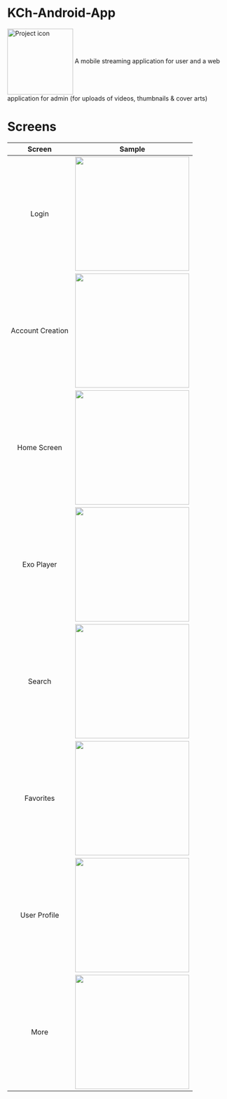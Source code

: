 # KCh-Android-App
<img src="https://user-images.githubusercontent.com/42314281/109256047-26d21e80-7830-11eb-8fd0-782dd154be02.png" align="center" width="150" alt="Project icon">
A mobile streaming application for user and a web application for admin (for uploads of videos, thumbnails & cover arts) 

# Screens

| **Screen**            | **Sample**                                                                                                                         |
| :-------------------: | :-----------------------------------------------------------------------------------------------------------------------------:|
| Login                 | <img src="https://user-images.githubusercontent.com/42314281/109254304-b83f9180-782c-11eb-9217-3a0c95638d4c.png" width="260"/> |
| Account Creation      | <img src="https://user-images.githubusercontent.com/42314281/109256541-2423f900-7831-11eb-8cca-99f50f6bd71e.png" width="260"/> |
| Home Screen           | <img src="https://user-images.githubusercontent.com/42314281/109256616-49186c00-7831-11eb-8b93-910930cd2274.png" width="260"/> |
| Exo Player            | <img src="https://user-images.githubusercontent.com/42314281/109273467-357afe80-784d-11eb-9ae8-76d09e44bf69.png" width="260"/> |
| Search                | <img src="https://user-images.githubusercontent.com/42314281/109273817-a9b5a200-784d-11eb-86b7-76da12aa15db.png" width="260"/> |
| Favorites             | <img src="https://user-images.githubusercontent.com/42314281/109273994-e7b2c600-784d-11eb-8d77-a6ea99a9578e.png" width="260"/> |
| User Profile          | <img src="https://user-images.githubusercontent.com/42314281/109274277-4710d600-784e-11eb-8341-aff08f495fb6.png" width="260"/> |
| More                  | <img src="https://user-images.githubusercontent.com/42314281/109274337-5859e280-784e-11eb-86dc-cfb8820af372.png" width="260"/> |


